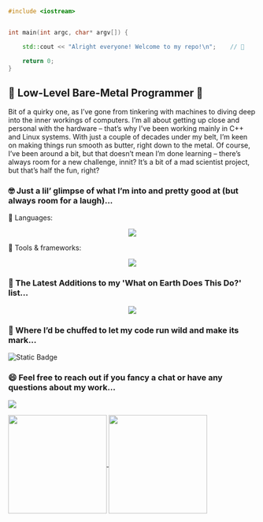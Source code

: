 ```cpp
#include <iostream>


int main(int argc, char* argv[]) {

    std::cout << "Alright everyone! Welcome to my repo!\n";    // 👋

    return 0;
}

```
## 🤟 Low-Level Bare-Metal Programmer 🤘
Bit of a quirky one, as I’ve gone from tinkering with machines to diving deep into the inner workings of computers. I’m all about getting up close and personal with the hardware – that’s why I’ve been working mainly in C++ and Linux systems. With just a couple of decades under my belt, I’m keen on making things run smooth as butter, right down to the metal. Of course, I’ve been around a bit, but that doesn’t mean I’m done learning – there’s always room for a new challenge, innit? It’s a bit of a mad scientist project, but that’s half the fun, right?

### 🤓 Just a lil’ glimpse of what I’m into and pretty good at (but always room for a laugh)...
💬 Languages:
<p align="center">
  <a href="https://skillicons.dev">
    <img src="https://skillicons.dev/icons?i=bash,cpp,cs,cmake,css,html,java,js,latex,matlab,powershell,py,regex,ts&theme=dark&perline=50"/>
  </a>
</p>

🔧 Tools & frameworks:
<p align="center">
  <a href="https://skillicons.dev">
    <img src="https://skillicons.dev/icons?i=anaconda,apple,arch,azure,blender,cmake,debian,docker,dotnet,express,figma,flask,git,github,gradle,hibernate,idea,kali,linux,maven,md,mongodb,mysql,nextjs,nginx,nodejs,notion,npm,octave,postgres,postman,react,spring,sqlite,selenium,tensorflow,ubuntu,vim,visualstudio,vscode,wasm,windows&theme=dark&perline=50"/>
  </a>
</p>

### 👀 The Latest Additions to my 'What on Earth Does This Do?' list...
<p align="center">
  <a href="https://skillicons.dev">
    <img src="https://skillicons.dev/icons?i=arduino,cassandra,clojure,elixir,emacs,fastapi,fortran,go,godot,graphql,haskell,jenkins,qt,r,raspberrypi,redis,robloxstudio,rust,&theme=dark&perline=50"/>
  </a>
</p>

### 🥺 Where I’d be chuffed to let my code run wild and make its mark...
![Static Badge](https://img.shields.io/badge/Nintendo-red?style=plastic&logo=Nintendo&logoColor=%23ffffff&labelColor=%23E60012&color=%23E60012)

### 😄 Feel free to reach out if you fancy a chat or have any questions about my work...
<p align="left">
  <a href="https://www.linkedin.com/in/ariargenta">
    <img src="https://skillicons.dev/icons?i=linkedin"/>
  </a>
</p>

<a href="https://github.com/ariargenta/github-readme-stats">
  <img height=200 align="center" src="https://github-readme-stats.vercel.app/api?username=ariargenta&show_icons=true&theme=transparent"/>
</a>
<a href="https://github.com/ariargenta/github-readme-stats">
  <img height=200 align="center" src="https://github-readme-stats.vercel.app/api/top-langs/?username=ariargenta&layout=donut"/>
</a>
